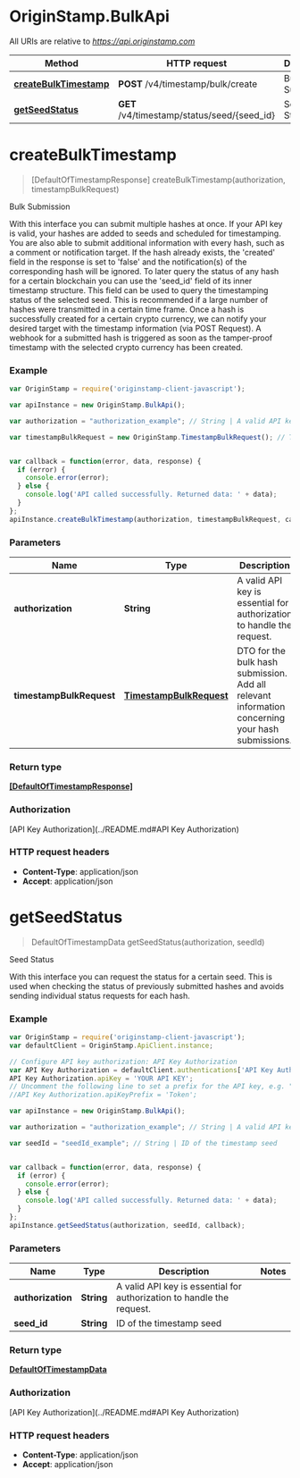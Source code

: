 # OriginStamp.BulkApi

All URIs are relative to *https://api.originstamp.com*

Method | HTTP request | Description
------------- | ------------- | -------------
[**createBulkTimestamp**](BulkApi.md#createBulkTimestamp) | **POST** /v4/timestamp/bulk/create | Bulk Submission
[**getSeedStatus**](BulkApi.md#getSeedStatus) | **GET** /v4/timestamp/status/seed/{seed_id} | Seed Status


<a name="createBulkTimestamp"></a>
# **createBulkTimestamp**
> [DefaultOfTimestampResponse] createBulkTimestamp(authorization, timestampBulkRequest)

Bulk Submission

With this interface you can submit multiple hashes at once. If your API key is valid, your hashes are added to seeds and scheduled for timestamping. You are also able to submit additional information with every hash, such as a comment or notification target. If the hash already exists, the 'created' field in the response is set to 'false' and the notification(s) of the corresponding hash will be ignored. To later query the status of any hash for a certain blockchain you can use the 'seed_id' field of its inner timestamp structure. This field can be used to query the timestamping status of the selected seed. This is recommended if a large number of hashes were transmitted in a certain time frame. Once a hash is successfully created for a certain crypto currency, we can notify your desired target with the timestamp information (via POST Request). A webhook for a submitted hash is triggered as soon as the tamper-proof timestamp with the selected crypto currency has been created. 

### Example
```javascript
var OriginStamp = require('originstamp-client-javascript');

var apiInstance = new OriginStamp.BulkApi();

var authorization = "authorization_example"; // String | A valid API key is essential for authorization to handle the request.

var timestampBulkRequest = new OriginStamp.TimestampBulkRequest(); // TimestampBulkRequest | DTO for the bulk hash submission. Add all relevant information concerning your hash submissions.


var callback = function(error, data, response) {
  if (error) {
    console.error(error);
  } else {
    console.log('API called successfully. Returned data: ' + data);
  }
};
apiInstance.createBulkTimestamp(authorization, timestampBulkRequest, callback);
```

### Parameters

Name | Type | Description  | Notes
------------- | ------------- | ------------- | -------------
 **authorization** | **String**| A valid API key is essential for authorization to handle the request. | 
 **timestampBulkRequest** | [**TimestampBulkRequest**](TimestampBulkRequest.md)| DTO for the bulk hash submission. Add all relevant information concerning your hash submissions. | 

### Return type

[**[DefaultOfTimestampResponse]**](DefaultOfTimestampResponse.md)

### Authorization

[API Key Authorization](../README.md#API Key Authorization)

### HTTP request headers

 - **Content-Type**: application/json
 - **Accept**: application/json

<a name="getSeedStatus"></a>
# **getSeedStatus**
> DefaultOfTimestampData getSeedStatus(authorization, seedId)

Seed Status

With this interface you can request the status for a certain seed. This is used when checking the status of previously submitted hashes and avoids sending individual status requests for each hash.

### Example
```javascript
var OriginStamp = require('originstamp-client-javascript');
var defaultClient = OriginStamp.ApiClient.instance;

// Configure API key authorization: API Key Authorization
var API Key Authorization = defaultClient.authentications['API Key Authorization'];
API Key Authorization.apiKey = 'YOUR API KEY';
// Uncomment the following line to set a prefix for the API key, e.g. "Token" (defaults to null)
//API Key Authorization.apiKeyPrefix = 'Token';

var apiInstance = new OriginStamp.BulkApi();

var authorization = "authorization_example"; // String | A valid API key is essential for authorization to handle the request.

var seedId = "seedId_example"; // String | ID of the timestamp seed


var callback = function(error, data, response) {
  if (error) {
    console.error(error);
  } else {
    console.log('API called successfully. Returned data: ' + data);
  }
};
apiInstance.getSeedStatus(authorization, seedId, callback);
```

### Parameters

Name | Type | Description  | Notes
------------- | ------------- | ------------- | -------------
 **authorization** | **String**| A valid API key is essential for authorization to handle the request. | 
 **seed_id** | **String**| ID of the timestamp seed | 

### Return type

[**DefaultOfTimestampData**](DefaultOfTimestampData.md)

### Authorization

[API Key Authorization](../README.md#API Key Authorization)

### HTTP request headers

 - **Content-Type**: application/json
 - **Accept**: application/json

